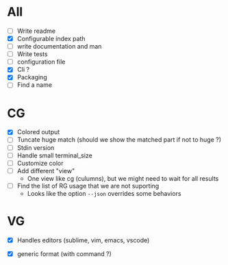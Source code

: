 # All
- [ ] Write readme
- [x] Configurable index path
- [ ] write documentation and man
- [ ] Write tests
- [ ] configuration file
- [x] Cli ?
- [x] Packaging
- [ ] Find a name

# CG
- [x] Colored output
- [ ] Tuncate huge match (should we show the matched part if not to huge ?)
- [ ] Stdin version
- [ ] Handle small terminal_size
- [ ] Customize color
- [ ] Add different "view"
    - One view like cg (culumns), but we might need to wait for all results
- [ ] Find the list of RG usage that we are not suporting
    - Looks like the option `--json` overrides some behaviors


# VG
- [x] Handles editors (sublime, vim, emacs, vscode)
- [x] generic format (with command ?)

